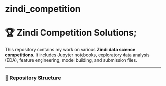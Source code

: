 # zindi_competition
# 🏆 Zindi Competition Solutions;

This repository contains my work on various **Zindi data science competitions**. 
It includes Jupyter notebooks, exploratory data analysis (EDA), feature engineering, model building, and submission files.  

--- 
 
### 📂 Repository Structure 
 
